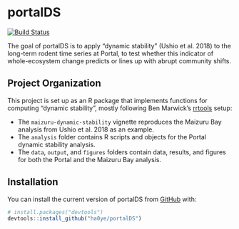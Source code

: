 
<!-- README.md is generated from README.Rmd. Please edit that file -->

# portalDS

[![Build
Status](https://travis-ci.org/ha0ye/portalDS.svg?branch=master)](https://travis-ci.org/ha0ye/portalDS)

The goal of portalDS is to apply “dynamic stability” (Ushio et al. 2018)
to the long-term rodent time series at Portal, to test whether this
indicator of whole-ecosystem change predicts or lines up with abrupt
community shifts.

## Project Organization

This project is set up as an R package that implements functions for
computing “dynamic stability”, mostly following Ben Marwick’s
[rrtools](https://github.com/benmarwick/rrtools) setup:

  - The `maizuru-dynamic-stability` vignette reproduces the Maizuru Bay
    analysis from Ushio et al. 2018 as an example.
  - The `analysis` folder contains R scripts and objects for the Portal
    dynamic stability analysis.
  - The `data`, `output`, and `figures` folders contain data, results,
    and figures for both the Portal and the Maizuru Bay analysis.

## Installation

You can install the current version of portalDS from
[GitHub](https://github.com/ha0ye/portalDS) with:

``` r
# install.packages("devtools")
devtools::install_github("ha0ye/portalDS")
```
